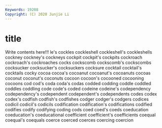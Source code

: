 ```yaml
---
Keywords: 19208
Copyright: (C) 2020 Junjie Li
---
```


# title

Write contents here!!!
le's 
cockles 
cockleshell
cockleshell's 
cockleshells 
cockney 
cockney's 
cockneys 
cockpit 
cockpit's 
cockpits 
cockroach 
cockroach's
cockroaches 
cocks 
cockscomb 
cockscomb's 
cockscombs 
cocksucker 
cocksucker's 
cocksuckers 
cocksure 
cocktail
cocktail's 
cocktails 
cocky 
cocoa 
cocoa's 
cocoanut 
cocoanut's 
cocoanuts 
cocoas 
coconut
coconut's 
coconuts 
cocoon 
cocoon's 
cocooned 
cocooning 
cocoons 
cod 
cod's 
coda
coda's 
codas 
codded 
codding 
coddle 
coddled 
coddles 
coddling 
code 
code's
coded 
codeine 
codeine's 
codependency 
codependency's 
codependent 
codependent's 
codependents 
codes 
codex
codex's 
codfish 
codfish's 
codfishes 
codger 
codger's 
codgers 
codices 
codicil 
codicil's
codicils 
codification 
codification's 
codifications 
codified 
codifies 
codify 
codifying 
coding 
cods
coed 
coed's 
coeds 
coeducation 
coeducation's 
coeducational 
coefficient 
coefficient's 
coefficients 
coequal
coequal's 
coequals 
coerce 
coerced 
coerces 
coercing 
coercion 
